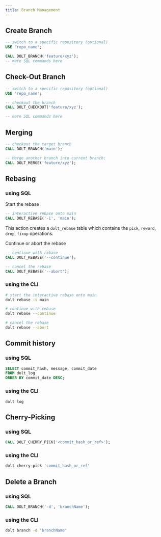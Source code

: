```yaml
---
title: Branch Management
---
```

## Create Branch
```sql
-- switch to a specific repository (optional)
USE 'repo_name';

CALL DOLT_BRANCH('feature/xyz');
-- more SQL commands here
```

## Check-Out Branch
```sql
-- switch to a specific repository (optional)
USE 'repo_name';

-- checkout the branch
CALL DOLT_CHECKOUT('feature/xyz');

-- more SQL commands here
```

## Merging
```sql
-- checkout the target branch
CALL DOLT_BRANCH('main');

-- Merge another branch into current branch:
CALL DOLT_MERGE('feature/xyz');
```

## Rebasing

### using SQL

Start the rebase
```sql
-- interactive rebase onto main
CALL DOLT_REBASE('-i', 'main');
```

This action creates a `dolt_rebase` table which contains the `pick`, `reword`, `drop`, `fixup` operations.

Continue or abort the rebase
```sql
-- continue with rebase
CALL DOLT_REBASE('--continue');

-- cancel the rebase
CALL DOLT_REBASE('--abort');
```

### using the CLI

```sh
# start the interactive rebase onto main
dolt rebase -i main

# continue with rebase
dolt rebase --continue

# cancel the rebase
dolt rebase --abort
```

## Commit history

### using SQL

```sql
SELECT commit_hash, message, commit_date
FROM dolt_log
ORDER BY commit_date DESC;
```

### using the CLI
```
dolt log
```

## Cherry-Picking

### using SQL
```sql
CALL DOLT_CHERRY_PICK('<commit_hash_or_ref>');
```

### using the CLI
```sh
dolt cherry-pick 'commit_hash_or_ref'
```

## Delete a Branch

### using SQL
```sql
CALL DOLT_BRANCH('-d', 'branchName');
```
### using the CLI
```sh
dolt branch -d 'branchName'
```

